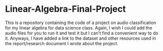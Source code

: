 # Linear-Algebra-Final-Project
This is a repository containing the code of a project on audio classification for my linear algebra for data science class. Again, I wish I could add the audio files for you to run it and test it but I can't find a convenient way to do it. Anyways, I have added a link to the dataset and other resources used in the report/research document I wrote about the project.
